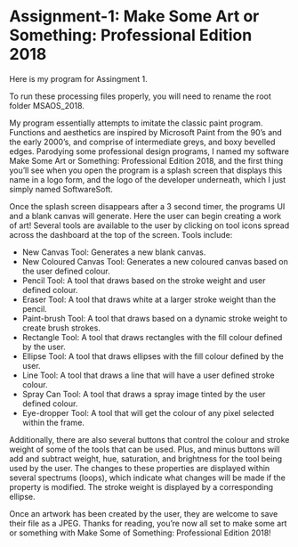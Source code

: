 # Assignment-1: Make Some Art or Something: Professional Edition 2018

Here is my program for Assingment 1. 

To run these processing files properly, you will need to rename the root folder MSAOS_2018.

My program essentially attempts to imitate the classic paint program. Functions and aesthetics are inspired by Microsoft Paint from the 90’s and the early 2000’s, and comprise of intermediate greys, and boxy bevelled edges. Parodying some professional design programs, I named my software Make Some Art or Something: Professional Edition 2018, and the first thing you’ll see when you open the program is a splash screen that displays this name in a logo form, and the logo of the developer underneath, which I just simply named SoftwareSoft. 

Once the splash screen disappears after a 3 second timer, the programs UI and a blank canvas will generate. Here the user can begin creating a work of art! Several tools are available to the user by clicking on tool icons spread across the dashboard at the top of the screen. Tools include: 

*	New Canvas Tool: Generates a new blank canvas.
*	New Coloured Canvas Tool: Generates a new coloured canvas based on the user defined colour.
*	Pencil Tool: A tool that draws based on the stroke weight and user defined colour.
*	Eraser Tool: A tool that draws white at a larger stroke weight than the pencil.
*	Paint-brush Tool: A tool that draws based on a dynamic stroke weight to create brush strokes.
*	Rectangle Tool: A tool that draws rectangles with the fill colour defined by the user.
*	Ellipse Tool: A tool that draws ellipses with the fill colour defined by the user.
*	Line Tool: A tool that draws a line that will have a user defined stroke colour.
*	Spray Can Tool: A tool that draws a spray image tinted by the user defined colour.
*	Eye-dropper Tool: A tool that will get the colour of any pixel selected within the frame. 

Additionally, there are also several buttons that control the colour and stroke weight of some of the tools that can be used. Plus, and minus buttons will add and subtract weight, hue, saturation, and brightness for the tool being used by the user. The changes to these properties are displayed within several spectrums (loops), which indicate what changes will be made if the property is modified. The stroke weight is displayed by a corresponding ellipse. 

Once an artwork has been created by the user, they are welcome to save their file as a JPEG.
Thanks for reading, you’re now all set to make some art or something with Make Some of Something: Professional Edition 2018! 

